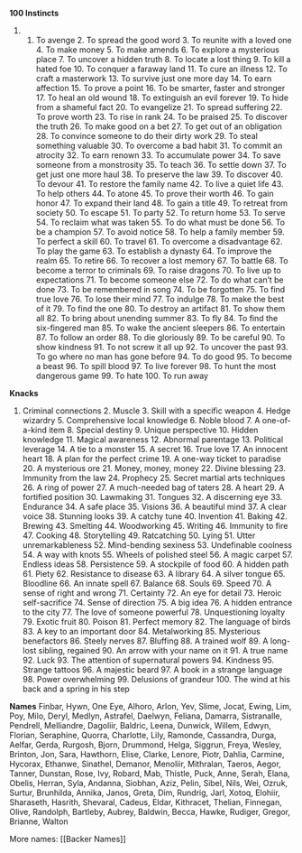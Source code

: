  **100 Instincts**
1. 1. To avenge 2. To spread the good word 3. To reunite with a loved one 4. To make money 5. To make amends 6. To explore a mysterious place 7. To uncover a hidden truth 8. To locate a lost thing 9. To kill a hated foe 10. To conquer a faraway land 11. To cure an illness 12. To craft a masterwork 13. To survive just one more day 14. To earn affection 15. To prove a point 16. To be smarter, faster and stronger 17. To heal an old wound 18. To extinguish an evil forever 19. To hide from a shameful fact 20. To evangelize 21. To spread suffering 22. To prove worth 23. To rise in rank 24. To be praised 25. To discover the truth 26. To make good on a bet 27. To get out of an obligation 28. To convince someone to do their dirty work 29. To steal something valuable 30. To overcome a bad habit 31. To commit an atrocity 32. To earn renown 33. To accumulate power 34. To save someone from a monstrosity 35. To teach 36. To settle down 37. To get just one more haul 38. To preserve the law 39. To discover 40. To devour 41. To restore the family name 42. To live a quiet life 43. To help others 44. To atone 45. To prove their worth 46. To gain honor 47. To expand their land 48. To gain a title 49. To retreat from society 50. To escape 51. To party 52. To return home 53. To serve 54. To reclaim what was taken 55. To do what must be done 56. To be a champion 57. To avoid notice 58. To help a family member 59. To perfect a skill 60. To travel 61. To overcome a disadvantage 62. To play the game 63. To establish a dynasty 64. To improve the realm 65. To retire 66. To recover a lost memory 67. To battle 68. To become a terror to criminals 69. To raise dragons 70. To live up to expectations 71. To become someone else 72. To do what can’t be done 73. To be remembered in song 74. To be forgotten 75. To find true love 76. To lose their mind 77. To indulge 78. To make the best of it 79. To find the one 80. To destroy an artifact 81. To show them all 82. To bring about unending summer 83. To fly 84. To find the six-fingered man 85. To wake the ancient sleepers 86. To entertain 87. To follow an order 88. To die gloriously 89. To be careful 90. To show kindness 91. To not screw it all up 92. To uncover the past 93. To go where no man has gone before 94. To do good 95. To become a beast 96. To spill blood 97. To live forever 98. To hunt the most dangerous game 99. To hate 100. To run away
 
 
 **Knacks**
1. Criminal connections 2. Muscle 3. Skill with a specific weapon 4. Hedge wizardry 5. Comprehensive local knowledge 6. Noble blood 7. A one-of-a-kind item 8. Special destiny 9. Unique perspective 10. Hidden knowledge 11. Magical awareness 12. Abnormal parentage 13. Political leverage 14. A tie to a monster 15. A secret 16. True love 17. An innocent heart 18. A plan for the perfect crime 19. A one-way ticket to paradise 20. A mysterious ore 21. Money, money, money 22. Divine blessing 23. Immunity from the law 24. Prophecy 25. Secret martial arts techniques 26. A ring of power 27. A much-needed bag of taters 28. A heart 29. A fortified position 30. Lawmaking 31. Tongues 32. A discerning eye 33. Endurance 34. A safe place 35. Visions 36. A beautiful mind 37. A clear voice 38. Stunning looks 39. A catchy tune 40. Invention 41. Baking 42. Brewing 43. Smelting 44. Woodworking 45. Writing 46. Immunity to fire 47. Cooking 48. Storytelling 49. Ratcatching 50. Lying 51. Utter unremarkableness 52. Mind-bending sexiness 53. Undefinable coolness 54. A way with knots 55. Wheels of polished steel 56. A magic carpet 57. Endless ideas 58. Persistence 59. A stockpile of food 60. A hidden path 61. Piety 62. Resistance to disease 63. A library 64. A silver tongue 65. Bloodline 66. An innate spell 67. Balance 68. Souls 69. Speed 70. A sense of right and wrong 71. Certainty 72. An eye for detail 73. Heroic self-sacrifice 74. Sense of direction 75. A big idea 76. A hidden entrance to the city 77. The love of someone powerful 78. Unquestioning loyalty 79. Exotic fruit 80. Poison 81. Perfect memory 82. The language of birds 83. A key to an important door 84. Metalworking 85. Mysterious benefactors 86. Steely nerves 87. Bluffing 88. A trained wolf 89. A long-lost sibling, regained 90. An arrow with your name on it 91. A true name 92. Luck 93. The attention of supernatural powers 94. Kindness 95. Strange tattoos 96. A majestic beard 97. A book in a strange language 98. Power overwhelming 99. Delusions of grandeur 100. The wind at his back and a spring in his step

**Names**
Finbar, Hywn, One Eye, Alhoro, Arlon, Yev, Slime, Jocat, Ewing, Lim, Poy, Milo, Deryl, Medlyn, Astrafel, Daelwyn, Feliana, Damarra, Sistranalle, Pendrell, Melliandre, Dagoliir, Baldric, Leena, Dunwick, Willem, Edwyn, Florian, Seraphine, Quorra, Charlotte, Lily, Ramonde, Cassandra, Durga, Aelfar, Gerda, Rurgosh, Bjorn, Drummond, Helga, Siggrun, Freya, Wesley, Brinton, Jon, Sara, Hawthorn, Elise, Clarke, Lenore, Piotr, Dahlia, Carmine, Hycorax, Ethanwe, Sinathel, Demanor, Menoliir, Mithralan, Taeros, Aegor, Tanner, Dunstan, Rose, Ivy, Robard, Mab, Thistle, Puck, Anne, Serah, Elana, Obelis, Herran, Syla, Andanna, Siobhan, Aziz, Pelin, Sibel, Nils, Wei, Ozruk, Surtur, Brunhilda, Annika, Janos, Greta, Dim, Rundrig, Jarl, Xotoq, Elohiir, Sharaseth, Hasrith, Shevaral, Cadeus, Eldar, Kithracet, Thelian, Finnegan, Olive, Randolph, Bartleby, Aubrey, Baldwin, Becca, Hawke, Rudiger, Gregor, Brianne, Walton

More names: [[Backer Names]]